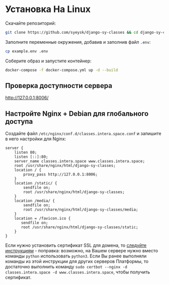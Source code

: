 # Установка На Linux

Скачайте репозиторий:

```sh
git clone https://github.com/syeysk/django-sy-classes && cd django-sy-classes
```

Заполните переменные окружения, добавив и заполнив файл `.env`:
```sh
cp example.env .env
```


Соберите образ и запустите контейнер:

```sh
docker-compose -f docker-compose.yml up -d --build
```

## Проверка доступности сервера

<http://127.0.0.1:8006/>

## Настройте Nginx + Debian для глобального доступа

Создайте файл `/etc/nginx/conf.d/classes.intera.space.conf` и запишите в него настройки для Nginx:

```
server {
    listen 80;
    listen [::]:80;
    server_name classes.intera.space www.classes.intera.space;
    root /usr/share/nginx/html/django-sy-classes;
    location / {
        proxy_pass http://127.0.0.1:8006;
    }
    location /static/ {
        sendfile on;
        root /usr/share/nginx/html/django-sy-classes;
    }
    location /media/ {
        sendfile on;
        root /usr/share/nginx/html/django-sy-classes/media;
    }
    location = /favicon.ico {
       sendfile on;
       root /usr/share/nginx/html/django-sy-classes/static;
    }
}
```

Если нужно установить сертификат SSL для домена, то [следуйте инструкциям](https://www.nginx.com/blog/using-free-ssltls-certificates-from-lets-encrypt-with-nginx/) - поправка: возможно, на Вашем сервере нужно вместо команды `python` использовать `python3`.
Если Вы ранее выполняли команды из этой инструкции для других серверов Платформы, то достаточно выполнить команду `sudo certbot --nginx -d classes.intera.space -d www.classes.intera.space`, чтобы получить сертификат.
